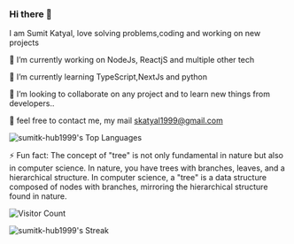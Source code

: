 ### Hi there 👋

I am Sumit Katyal, love solving problems,coding and working on new projects

🔭 I’m currently working on NodeJs, ReactjS and multiple other tech

🌱 I’m currently learning TypeScript,NextJs and python

👯 I’m looking to collaborate on any project and to learn new things from developers..

💬 feel free to contact me, my mail skatyal1999@gmail.com





![sumitk-hub1999's Top Languages](https://github-readme-stats.vercel.app/api/top-langs/?username=sumitk-hub1999&theme=vue-dark&show_icons=true&hide_border=true&layout=compact)


⚡ Fun fact: The concept of "tree" is not only fundamental in nature but also in computer science. In nature, you have trees with branches, leaves, and a hierarchical structure. In computer science, a "tree" is a data structure composed of nodes with branches, mirroring the hierarchical structure found in nature.


![Visitor Count](https://profile-counter.glitch.me/sumitk-hub1999/count.svg)



![sumitk-hub1999's Streak](https://github-readme-streak-stats.herokuapp.com/?user=sumitk-hub1999&theme=vue-dark&hide_border=true)
<!--
**sumitk-hub1999/sumitk-hub1999** is a ✨ _special_ ✨ repository because its `README.md` (this file) appears on your GitHub profile.

Here are some ideas to get you started:

- 🔭 I’m currently working on ...
- 🌱 I’m currently learning ...
- 
- 🤔 I’m looking for help with ...
- 💬 Ask me about ...
-  ...
- 😄 Pronouns: ...
- ⚡ Fun fact: ...
-->
